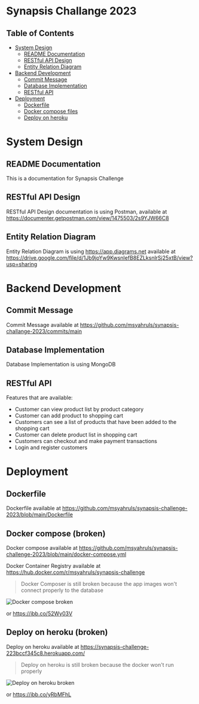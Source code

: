 # Synapsis Challange 2023
## Table of Contents
* [System Design](#system-design)
  * [README Documentation](#readme-documentation)
  * [RESTful API Design](#restful-api-design)
  * [Entity Relation Diagram](#entity-relation-diagram)
* [Backend Development](#backend-development)
  * [Commit Message](#commit-message)
  * [Database Implementation](#database-implementation)
  * [RESTful API](#restful-api)
* [Deployment](#Link)
  * [Dockerfile](#commit-message)
  * [Docker compose files](#database-implementation)
  * [Deploy on heroku](#restful-api)
# System Design
## README Documentation
This is a documentation for Synapsis Challenge
## RESTful API Design
RESTful API Design documentation is using Postman, available at https://documenter.getpostman.com/view/1475503/2s9YJW66C8
## Entity Relation Diagram
Entity Relation Diagram is using https://app.diagrams.net available at https://drive.google.com/file/d/1Jb9joYw9KwsnIefB8EZLksnlrSj25xtB/view?usp=sharing
# Backend Development
## Commit Message
Commit Message available at https://github.com/msyahruls/synapsis-challange-2023/commits/main
## Database Implementation
Database Implementation is using MongoDB
## RESTful API
Features that are available:
* Customer can view product list by product category
* Customer can add product to shopping cart
* Customers can see a list of products that have been added to the shopping cart
* Customer can delete product list in shopping cart
* Customers can checkout and make payment transactions
* Login and register customers
# Deployment
## Dockerfile
Dockerfile available at https://github.com/msyahruls/synapsis-challenge-2023/blob/main/Dockerfile
## Docker compose (broken)
Docker compose available at https://github.com/msyahruls/synapsis-challenge-2023/blob/main/docker-compose.yml

Docker Container Registry available at https://hub.docker.com/r/msyahruls/synapsis-challenge

> Docker Composer is still broken because the app images won't connect properly to the database

![Docker compose broken](https://i.ibb.co/JCR41TP/Screenshot-2023-09-26-at-07-43-42.png)

or https://ibb.co/52Wy03V
## Deploy on heroku (broken)
Deploy on heroku available at https://synapsis-challenge-223bccf345c8.herokuapp.com/

> Deploy on heroku is still broken because the docker won't run properly

![Deploy on heroku broken](https://i.ibb.co/rt1L2bn/Screenshot-2023-09-26-at-07-44-03.png)

or https://ibb.co/yRbMFhL